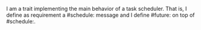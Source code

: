 I am a trait implementing the main behavior of a task scheduler. That is, I define as requirement a #schedule: message and I define #future: on top of #schedule:.